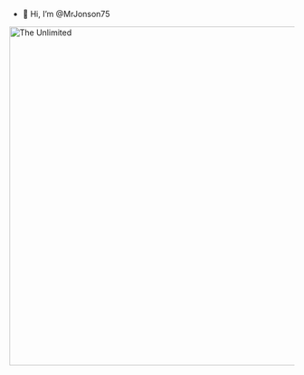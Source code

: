 - 👋 Hi, I’m @MrJonson75

<img src="https://github.com/MrJonson75/my_work/blob/main/animiene-miene.gif"   alt="The Unlimited" width="600">
